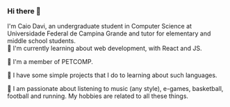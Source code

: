 ### Hi there 👋

I'm Caio Davi, an undergraduate student in Computer Science at Universidade Federal de Campina Grande and tutor for elementary and middle school students.  
🔭 I'm currently learning about web development, with React and JS.  

🌱 I'm a member of PETCOMP.  

💬 I have some simple projects that I do to learning about such languages.  

:information_desk_person: I am passionate about listening to music (any style), e-games, basketball, football and running. My hobbies are related to all these things.  
